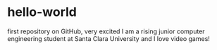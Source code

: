 # hello-world
first repository on GitHub, very excited
I am a rising junior computer engineering student at Santa Clara University and I love video games!
